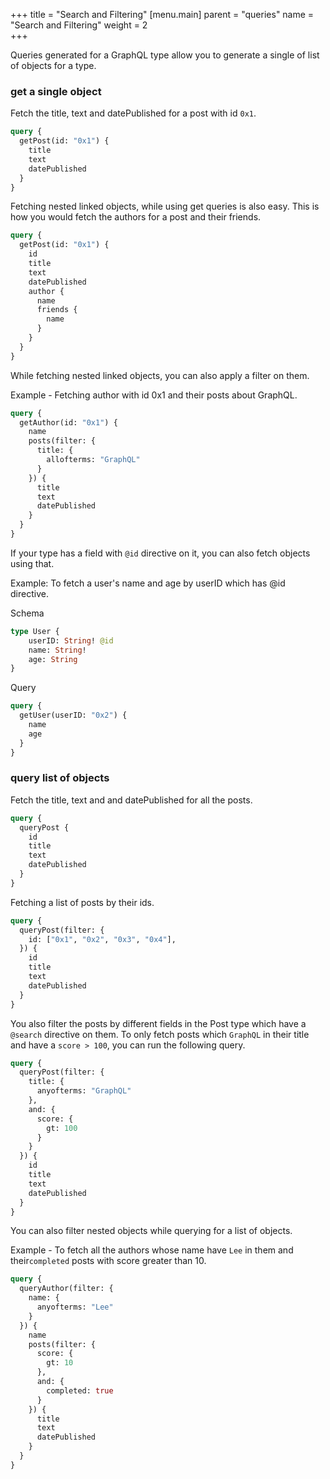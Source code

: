 +++
title = "Search and Filtering"
[menu.main]
    parent = "queries"
    name = "Search and Filtering"
    weight = 2   
+++

Queries generated for a GraphQL type allow you to generate a single of list of
objects for a type.

### get a single object

Fetch the title, text and datePublished for a post with id `0x1`.

```graphql
query {
  getPost(id: "0x1") {
    title
    text
    datePublished
  }
}
```

Fetching nested linked objects, while using get queries is also easy. This is how
you would fetch the authors for a post and their friends.

```graphql
query {
  getPost(id: "0x1") {
    id
    title
    text
    datePublished
    author {
      name
      friends {
        name
      }
    }
  }
}
```

While fetching nested linked objects, you can also apply a filter on them.

Example - Fetching author with id 0x1 and their posts about GraphQL.

```graphql
query {
  getAuthor(id: "0x1") {
    name
    posts(filter: {
      title: {
        allofterms: "GraphQL"
      }
    }) {
      title
      text
      datePublished
    }
  }
}
```

If your type has a field with `@id` directive on it, you can also fetch objects using that.

Example: To fetch a user's name and age by userID which has @id directive.

Schema

```graphql
type User {
    userID: String! @id
    name: String!
    age: String
}
```

Query

```graphql
query {
  getUser(userID: "0x2") {
    name
    age
  }
}
```

### query list of objects

Fetch the title, text and and datePublished for all the posts.

```graphql
query {
  queryPost {
    id
    title
    text
    datePublished
  }
}
```

Fetching a list of posts by their ids.

```graphql
query {
  queryPost(filter: {
    id: ["0x1", "0x2", "0x3", "0x4"],
  }) {
    id
    title
    text
    datePublished
  }
}
```

You also filter the posts by different fields in the Post type which have a
`@search` directive on them. To only fetch posts which `GraphQL` in their title
and have a `score > 100`, you can run the following query.

```graphql
query {
  queryPost(filter: {
    title: {
      anyofterms: "GraphQL"
    },
    and: {
      score: {
        gt: 100
      }
    }
  }) {
    id
    title
    text
    datePublished
  }
}
```

You can also filter nested objects while querying for a list of objects.

Example - To fetch all the authors whose name have `Lee` in them and their`completed` posts
with score greater than 10.

```graphql
query {
  queryAuthor(filter: {
    name: {
      anyofterms: "Lee"
    }
  }) {
    name
    posts(filter: {
      score: {
        gt: 10
      },
      and: {
        completed: true
      }
    }) {
      title
      text
      datePublished
    }
  }
}
```